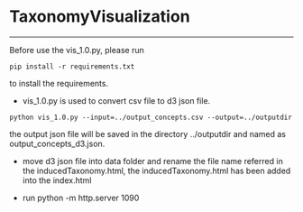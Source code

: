# TaxonomyVisualization
---
Before use the vis_1.0.py, please run 
```
pip install -r requirements.txt
```
to install the requirements.

- vis_1.0.py is used to convert csv file to d3 json file.

```
python vis_1.0.py --input=../output_concepts.csv --output=../outputdir
```
the output json file will be saved in the directory ../outputdir and named as output_concepts_d3.json.

- move d3 json file into data folder and rename the file name referred in the  inducedTaxonomy.html, the inducedTaxonomy.html has been added into the index.html

- run python -m http.server 1090